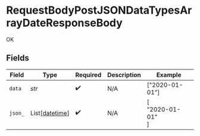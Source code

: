 # RequestBodyPostJSONDataTypesArrayDateResponseBody

OK


## Fields

| Field                                                                              | Type                                                                               | Required                                                                           | Description                                                                        | Example                                                                            |
| ---------------------------------------------------------------------------------- | ---------------------------------------------------------------------------------- | ---------------------------------------------------------------------------------- | ---------------------------------------------------------------------------------- | ---------------------------------------------------------------------------------- |
| `data`                                                                             | *str*                                                                              | :heavy_check_mark:                                                                 | N/A                                                                                | ["2020-01-01"]                                                                     |
| `json_`                                                                            | List[[datetime](https://docs.python.org/3/library/datetime.html#datetime-objects)] | :heavy_check_mark:                                                                 | N/A                                                                                | [<br/>"2020-01-01"<br/>]                                                           |